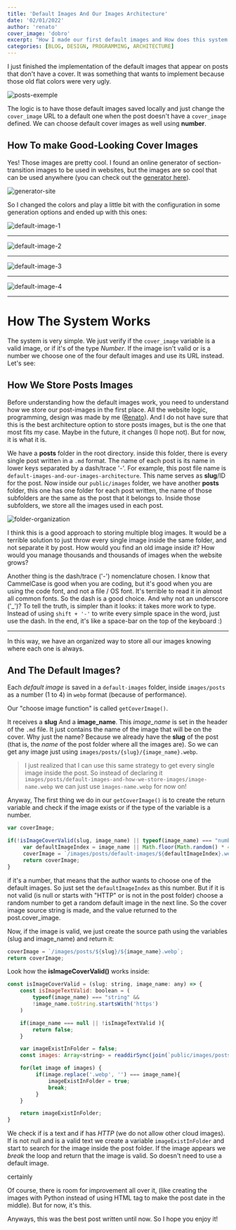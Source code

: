 ```yaml
---
title: 'Default Images And Our Images Architecture'
date: '02/01/2022'
author: 'renato'
cover_image: 'dobro'
excerpt: "How I made our first default images and How does this system work behind the beauty. I took the opportunity to explain how our posts architecture works and how we store images"
categories: [BLOG, DESIGN, PROGRAMMING, ARCHITECTURE]
---
```




I just finished the implementation of the default images that appear on posts that don't have a cover. It was something that wants to implement because those old flat colors were very ugly.

![posts-exemple](posts-exemple.webp)
 
The logic is to have those default images saved locally and just change the `cover_image` URL to a default one when the post doesn't have a `cover_image` defined. We can choose default cover images as well using **number**. 

## How To make Good-Looking Cover Images
Yes! Those images are pretty cool. I found an online generator of section-transition images to be used in websites, but the images are so cool that can be used anywhere (you can check out the [generator here](https://app.haikei.app/)).

![generator-site](generator-site.webp)

So I changed the colors and play a little bit with the configuration in some generation options and ended up with this ones:

![default-image-1](default-image-1.webp)

---

![default-image-2](default-image-2.webp)

---

![default-image-3](default-image-3.webp)

---

![default-image-4](default-image-4.webp)

---

# How The System Works

The system is very simple. We just verify if the `cover_image` variable is a valid image, or if it's of the type *Number*. If the image isn't valid or is a number we choose one of the four default images and use its URL instead. Let's see: 

## How We Store Posts Images

Before understanding how the default images work, you need to understand how we store our post-images in the first place. All the website logic, programming, design was made by me ([Renato](/team/renato)). And I do not have sure that this is the best architecture option to store posts images, but is the one that most fits my case. Maybe in the future, it changes (I hope not). But for now, it is what it is.

We have a **posts** folder in the root directory. inside this folder, there is every single post written in a `.md` format. The name of each post is its name in lower keys separated by a dash/trace '-'. For example, this post file name is `default-images-and-our-images-architecture`. This name serves as **slug**/ID for the post. Now inside our `public/images` folder, we have another **posts** folder, this one has one folder for each post written, the name of those subfolders are the same as the post that it belongs to. Inside those subfolders, we store all the images used in each post. 

![folder-organization](folder-organization.webp)

I think this is a good approach to storing multiple blog images. It would be a terrible solution to just throw every single image inside the same folder, and not separate it by post. How would you find an old image inside it? How would you manage thousands and thousands of images when the website grows?

Another thing is the dash/trace ('-') nomenclature chosen. I know that CammelCase is good when you are coding, but it's good when you are using the code font, and not a file / OS font. It's terrible to read it in almost all common fonts. So the dash is a good choice. And why not an underscore ('_')? To tell the truth, is simpler than it looks: it takes more work to type. Instead of using `shift + '-'` to write every simple space in the word, just use the dash. In the end, it's like a space-bar on the top of the keyboard :)

---

In this way, we have an organized way to store all our images knowing where each one is always.


## And The Default Images?

Each *default image* is saved in a `default-images` folder, inside `images/posts` as a number (1 to 4) in `webp` format (because of performance). 

Our "choose image function" is called `getCoverImage()`.

It receives a **slug** And a **image_name**. This *image_name* is set in the header of the `.md` file. It just contains the name of the image that will be on the cover. Why just the name? Because we already have the **slug** of the post (that is, the *name* of the post folder where all the images are). So we can get any image just using `images/posts/{slug}/{image_name}.webp`.

> I just realized that I can use this same strategy to get every single image inside the post. So instead of declaring it `images/posts/default-images-and-how-we-store-images/image-name.webp` we can just use `ìmages-name.webp` for now on!

Anyway, The first thing we do in our `getCoverImage()` is to create the return variable and check if the image exists or if the type of the variable is a number. 

```js
var coverImage;

if(!isImageCoverValid(slug, image_name) || typeof(image_name) === "number"){
	 var defaultImageIndex = image_name || Math.floor(Math.random() * 4) + 1;
	 coverImage = `/images/posts/default-images/${defaultImageIndex}.webp`;
	 return coverImage;
}
```

if it's a number, that means that the author wants to choose one of the default images. So just set the `defaultImageIndex` as this number. But if it is not valid (is null or starts with "HTTP" or is not in the post folder) choose a random number to get a random default image in the next line. So the cover image source string is made, and the value returned to the post.cover_image.

Now, if the image is valid, we just create the source path using the variables (slug and image_name) and return it:

```js
coverImage = `/images/posts/${slug}/${image_name}.webp`; 
return coverImage;
```

Look how the **isImageCoverValid()** works inside:

```js
const isImageCoverValid = (slug: string, image_name: any) => {
	const isImageTextValid: boolean = (
		typeof(image_name) === "string" && 
		!image_name.toString.startsWith('https')
	)

	if(image_name === null || !isImageTextValid ){
		return false;
	}

	var imageExistInFolder = false; 
	const images: Array<string> = readdirSync(join(`public/images/posts/${slug}`));

	for(let image of images) {
		 if(image.replace('.webp', '') === image_name){
			 imageExistInFolder = true;
			 break;
		 }
	}

	return imageExistInFolder;
}
```

We check if is a text and if has *HTTP* (we do not allow other cloud images). If is not null and is a valid text we create a variable `imageExistInFolder` and start to search for the image inside the post folder. If the image appears we *break* the loop and return that the image is valid. So doesn't need to use a default image. 


certainly

Of course, there is room for improvement all over it, (like creating the images with Python instead of using HTML tag to make the post date in the middle). But for now, it's this.

Anyways, this was the best post written until now. So I hope you enjoy it!